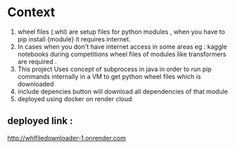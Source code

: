 # Context
1) wheel files (.whl)  are setup files for python modules , when you have to pip install  {module} it requires internet.
2) In cases when you don't have internet access in some areas eg : kaggle notebooks during competitions wheel files of modules like transformers are required .
3) This project Uses concept of subprocess in java in order to run pip commands internally in a VM to get python wheel files which is downloaded 
4) include depencies button will download all dependencies of that module 
5) deployed using docker on render cloud 

## deployed link : 
http://whlfiledownloader-1.onrender.com

